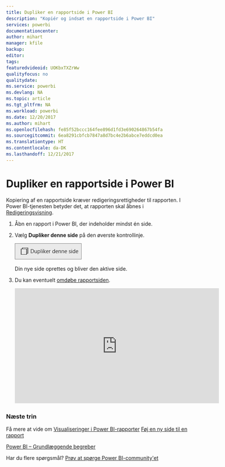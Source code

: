 ```yaml
---
title: Dupliker en rapportside i Power BI
description: "Kopiér og indsæt en rapportside i Power BI"
services: powerbi
documentationcenter: 
author: mihart
manager: kfile
backup: 
editor: 
tags: 
featuredvideoid: UOKbxTXZrWw
qualityfocus: no
qualitydate: 
ms.service: powerbi
ms.devlang: NA
ms.topic: article
ms.tgt_pltfrm: NA
ms.workload: powerbi
ms.date: 12/20/2017
ms.author: mihart
ms.openlocfilehash: fe85f52bccc164fee896d1fd3e690264867b54fa
ms.sourcegitcommit: 6ea8291cbfcb7847a8d7bc4e2b6abce7eddcd0ea
ms.translationtype: HT
ms.contentlocale: da-DK
ms.lasthandoff: 12/21/2017
---
```

# <a name="duplicate-a-report-page-in-power-bi"></a>Dupliker en rapportside i Power BI
Kopiering af en rapportside kræver redigeringsrettigheder til rapporten. I Power BI-tjenesten betyder det, at rapporten skal åbnes i [Redigeringsvisning](service-reading-view-and-editing-view.md). 


1. Åbn en rapport i Power BI, der indeholder mindst én side. 

2. Vælg **Dupliker denne side** på den øverste kontrollinje.
   
   ![](media/power-bi-report-copy-paste-page/pbi_duplicate_new.png)
   
   Din nye side oprettes og bliver den aktive side.
3. Du kan eventuelt [omdøbe rapportsiden](service-rename.md).
   
   <iframe width="560" height="315" src="https://www.youtube.com/embed/UOKbxTXZrWw?list=PL1N57mwBHtN0JFoKSR0n-tBkUJHeMP2cP" frameborder="0" allowfullscreen></iframe>

### <a name="next-steps"></a>Næste trin
Få mere at vide om [Visualiseringer i Power BI-rapporter](power-bi-report-visualizations.md)
[Føj en ny side til en rapport](power-bi-report-add-page.md) 

[Power BI – Grundlæggende begreber](service-basic-concepts.md) 

Har du flere spørgsmål? [Prøv at spørge Power BI-community'et](http://community.powerbi.com/)

